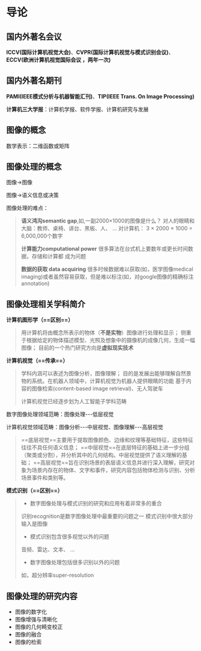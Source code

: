 # 导论

## 国内外著名会议

**ICCV(国际计算机视觉大会)**、**CVPR(国际计算机视觉与模式识别会议)**、**ECCV(欧洲计算机视觉国际会议 ，两年一次)**

## 国内外著名期刊

**PAMI(IEEE模式分析与机器智能汇刊)**、**TIP(IEEE Trans. On Image Processing)**

**计算机三大学报**：计算机学报、软件学报、计算机研究与发展

## 图像的概念

数学表示：二维函数或矩阵

## 图像处理的概念

图像->图像

图像->语义信息或决策

图像处理的难点：

> **语义鸿沟semantic gap**,如,一副2000×1000的图像是什么？
> 对人的眼睛和大脑：教师、桌椅、讲台、黑板、人、 …
> 对计算机： 3 × 2000 × 1000 = 6,000,000个数字
>
> **计算能力computational power**
> 很多算法在台式机上要数年或更长时间数据，存储和计算都 成为问题
>
> **数据的获取 data acquiring**
> 很多时候数据难以获取(如，医学图像medical imaging)或者虽然容易获取，但是难以标注(如，对google图像的精确标注annotation) 

## 图像处理相关学科简介

**计算机图形学（==区别==）**

> 用计算机将由概念所表示的物体（**不是实物**）图像进行处理和显示；
> 侧重于根据给定的物体描述模型、光照及想象中的摄像机的成像几何，生成一幅图像； 
> 目前的一个热门研究方向是**虚拟现实技术**

**计算机视觉（==传承==）**

> 学科内涵可以表述为图像分析，图像理解；
> 目的是发展出能够理解自然景物的系统。在机器人领域中，计算机视觉为机器人提供眼睛的功能 
> 基于内容的图像检索(content-based image retrieval)、无人驾驶车
>
> 计算机视觉已经逐步划为人工智能子学科范畴

数字图像处理领域范畴：图像处理---低层视觉

计算机视觉领域范畴：图像分析---中层视觉、图像理解---高层视觉

> ==底层视觉==主要用于提取图像颜色、边缘和纹理等基础特征，这些特征往往不具任何语义信息；
> ==中层视觉==在底层特征的基础上进一步分组（聚类或分割），并分析其中的几何结构。中层视觉提供了语义理解的基础；
> ==高层视觉==旨在识别场景的表层语义信息并进行深入理解，研究对象为场景内存在的物体、文字和事件，研究内容包括物体检测与识别、分析场景事件和类别等。

**模式识别（==区别==）**

> - 数字图像处理与模式识别的研究和应用有着非常多的重合
>
> 识别recognition是数字图像处理中最重要的问题之一
> 模式识别中很大部分输入是图像
>
> - 模式识别包含很多视觉以外的问题
> 
> 音频、雷达、文本、 …
> - 数字图像处理包括很多识别以外的问题
> 
> 如，超分辨率super-resolution

## 图像处理的研究内容

- 图像的数字化
- 图像增强与清晰化
- 图像的几何畸变校正
- 图像的融合
- 图像的检索